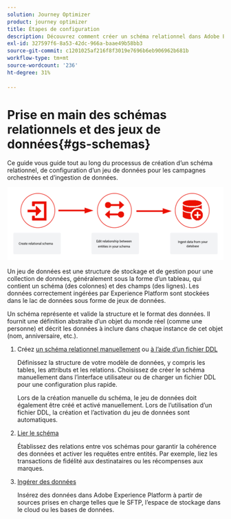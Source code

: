 ```yaml
---
solution: Journey Optimizer
product: journey optimizer
title: Étapes de configuration
description: Découvrez comment créer un schéma relationnel dans Adobe Experience Platform en chargeant un fichier DDL
exl-id: 327597f6-8a53-42dc-966a-baae49b58bb3
source-git-commit: c1201025af216f8f3019e7696b6eb906962b681b
workflow-type: tm+mt
source-wordcount: '236'
ht-degree: 31%

---
```



# Prise en main des schémas relationnels et des jeux de données{#gs-schemas}

Ce guide vous guide tout au long du processus de création d’un schéma relationnel, de configuration d’un jeu de données pour les campagnes orchestrées et d’ingestion de données.

![](assets/do-not-localize/schema_admin.png)

Un jeu de données est une structure de stockage et de gestion pour une collection de données, généralement sous la forme d’un tableau, qui contient un schéma (des colonnes) et des champs (des lignes). Les données correctement ingérées par Experience Platform sont stockées dans le lac de données sous forme de jeux de données.

Un schéma représente et valide la structure et le format des données. Il fournit une définition abstraite d’un objet du monde réel (comme une personne) et décrit les données à inclure dans chaque instance de cet objet (nom, anniversaire, etc.).


1. Créez [un schéma relationnel manuellement](manual-schema.md) ou [à l’aide d’un fichier DDL](file-upload-schema.md)

   Définissez la structure de votre modèle de données, y compris les tables, les attributs et les relations. Choisissez de créer le schéma manuellement dans l’interface utilisateur ou de charger un fichier DDL pour une configuration plus rapide.

   Lors de la création manuelle du schéma, le jeu de données doit également être créé et activé manuellement. Lors de l’utilisation d’un fichier DDL, la création et l’activation du jeu de données sont automatiques.

1. [Lier le schéma](file-upload-schema.md)

   Établissez des relations entre vos schémas pour garantir la cohérence des données et activer les requêtes entre entités. Par exemple, liez les transactions de fidélité aux destinataires ou les récompenses aux marques.

1. [Ingérer des données](ingest-data.md)

   Insérez des données dans Adobe Experience Platform à partir de sources prises en charge telles que le SFTP, l’espace de stockage dans le cloud ou les bases de données.

